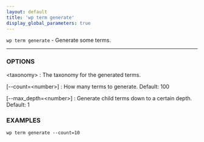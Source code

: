 ```yaml
---
layout: default
title: 'wp term generate'
display_global_parameters: true
---
```


`wp term generate` - Generate some terms.

<hr />

### OPTIONS

&lt;taxonomy&gt;
: The taxonomy for the generated terms.

[\--count=&lt;number&gt;]
: How many terms to generate. Default: 100

[\--max_depth=&lt;number&gt;]
: Generate child terms down to a certain depth. Default: 1

### EXAMPLES

    wp term generate --count=10



